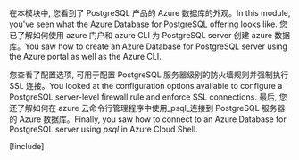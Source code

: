 <span data-ttu-id="4df84-101">在本模块中, 您看到了 PostgreSQL 产品的 Azure 数据库的外观。</span><span class="sxs-lookup"><span data-stu-id="4df84-101">In this module, you've seen what the Azure Database for PostgreSQL offering looks like.</span></span> <span data-ttu-id="4df84-102">您已了解如何使用 azure 门户和 azure CLI 为 PostgreSQL server 创建 azure 数据库。</span><span class="sxs-lookup"><span data-stu-id="4df84-102">You saw how to create an Azure Database for PostgreSQL server using the Azure portal as well as the Azure CLI.</span></span>

<span data-ttu-id="4df84-103">您查看了配置选项, 可用于配置 PostgreSQL 服务器级别的防火墙规则并强制执行 SSL 连接。</span><span class="sxs-lookup"><span data-stu-id="4df84-103">You looked at the configuration options available to configure a PostgreSQL server-level firewall rule and enforce SSL connections.</span></span> <span data-ttu-id="4df84-104">最后, 您还了解如何在 azure 云命令行管理程序中使用_psql_连接到 PostgreSQL 服务器的 Azure 数据库。</span><span class="sxs-lookup"><span data-stu-id="4df84-104">Finally, you saw how to connect to an Azure Database for PostgreSQL server using _psql_ in Azure Cloud Shell.</span></span>

[!include[](../../../includes/azure-sandbox-cleanup.md)]
